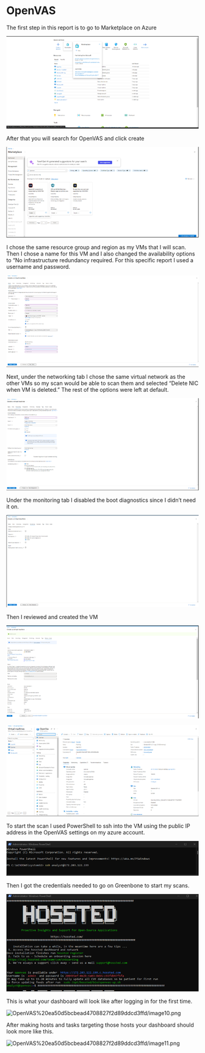 # OpenVAS

The first step in this report is to go to Marketplace on Azure

![OpenVAS%20ea50d5bcbead4708827f2d89ddcd3ffd/image1.png](https://github.com/ifeoluwapoadedeji/pictures/blob/main/O1.png)

After that you will search for OpenVAS and click create

![OpenVAS%20ea50d5bcbead4708827f2d89ddcd3ffd/image2.png](https://github.com/ifeoluwapoadedeji/pictures/blob/main/O2.png)

I chose the same resource group and region as my VMs that I will scan. Then I chose a name for this VM and I also changed the availability options to “No infrastructure redundancy required. For this specific report I used a username and password.

![OpenVAS%20ea50d5bcbead4708827f2d89ddcd3ffd/image3.png](https://github.com/ifeoluwapoadedeji/pictures/blob/main/O3.png)

Next, under the networking tab I chose the same virtual network as the other VMs so my scan would be able to scan them and selected “Delete NIC when VM is deleted.” The rest of the options were left at default.

![OpenVAS%20ea50d5bcbead4708827f2d89ddcd3ffd/image4.png](https://github.com/ifeoluwapoadedeji/pictures/blob/main/O4.png)

Under the monitoring tab I disabled the boot diagnostics since I didn’t need it on.

![OpenVAS%20ea50d5bcbead4708827f2d89ddcd3ffd/image5.png](https://github.com/ifeoluwapoadedeji/pictures/blob/main/O5.png)

Then I reviewed and created the VM

![OpenVAS%20ea50d5bcbead4708827f2d89ddcd3ffd/image6.png](https://github.com/ifeoluwapoadedeji/pictures/blob/main/O6.png)

![OpenVAS%20ea50d5bcbead4708827f2d89ddcd3ffd/image7.png](https://github.com/ifeoluwapoadedeji/pictures/blob/main/O7.png)

To start the scan I used PowerShell to ssh into the VM using the public IP address in the OpenVAS settings on my azure account.

![OpenVAS%20ea50d5bcbead4708827f2d89ddcd3ffd/image8.png](https://github.com/ifeoluwapoadedeji/pictures/blob/main/O8.png)

Then I got the credentials needed to go on Greenbone to start my scans.

![OpenVAS%20ea50d5bcbead4708827f2d89ddcd3ffd/image9.png](https://github.com/ifeoluwapoadedeji/pictures/blob/main/O9.png)

This is what your dashboard will look like after logging in for the first time.

![OpenVAS%20ea50d5bcbead4708827f2d89ddcd3ffd/image10.png](https://github.com/ifeoluwapoadedeji/pictures/blob/main/10.png)

After making hosts and tasks targeting those hosts your dashboard should look more like this.

![OpenVAS%20ea50d5bcbead4708827f2d89ddcd3ffd/image11.png](https://github.com/ifeoluwapoadedeji/pictures/blob/main/11.png)
